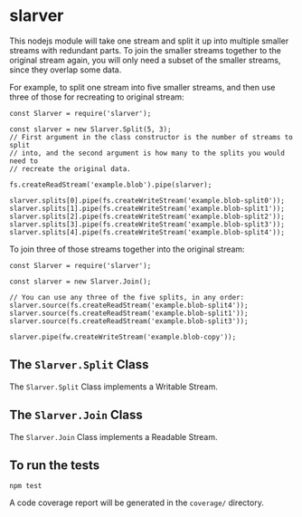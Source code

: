 slarver
=======

This nodejs module will take one stream and split it up into multiple smaller
streams with redundant parts. To join the smaller streams together to the
original stream again, you will only need a subset of the smaller streams,
since they overlap some data.

For example, to split one stream into five smaller streams, and then use three
of those for recreating to original stream:

```
const Slarver = require('slarver');

const slarver = new Slarver.Split(5, 3);
// First argument in the class constructor is the number of streams to split
// into, and the second argument is how many to the splits you would need to
// recreate the original data.

fs.createReadStream('example.blob').pipe(slarver);

slarver.splits[0].pipe(fs.createWriteStream('example.blob-split0'));
slarver.splits[1].pipe(fs.createWriteStream('example.blob-split1'));
slarver.splits[2].pipe(fs.createWriteStream('example.blob-split2'));
slarver.splits[3].pipe(fs.createWriteStream('example.blob-split3'));
slarver.splits[4].pipe(fs.createWriteStream('example.blob-split4'));
```

To join three of those streams together into the original stream:

```
const Slarver = require('slarver');

const slarver = new Slarver.Join();

// You can use any three of the five splits, in any order:
slarver.source(fs.createReadStream('example.blob-split4'));
slarver.source(fs.createReadStream('example.blob-split1'));
slarver.source(fs.createReadStream('example.blob-split3'));

slarver.pipe(fw.createWriteStream('example.blob-copy'));
```

## The `Slarver.Split` Class

The `Slarver.Split` Class implements a Writable Stream.

## The `Slarver.Join` Class

The `Slarver.Join` Class implements a Readable Stream.

## To run the tests

```
npm test
```

A code coverage report will be generated in the `coverage/` directory.

